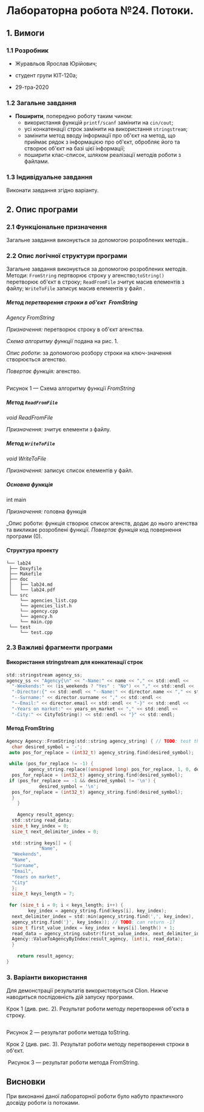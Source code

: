 ﻿# Лабораторна робота №24. Потоки.

## 1. Вимоги

### 1.1 Розробник

-   Журавльов Ярослав Юрійович;
    
-   студент групи КІТ-120а;
    
-   29-тра-2020
    

### 1.2 Загальне завдання
-   **Поширити**, попередню роботу таким чином:
    -   використання функцій  `printf/scanf`  замінити на  `cin/cout`;
    -   усі конкатенації строк замінити на використання  `stringstream`;
    -   замінити метод вводу інформації про об'єкт на метод, що приймає рядок з інформацією про об'єкт, обробляє його та створює об'єкт на базі цієї інформації;
    -   поширити клас-список, шляхом реалізації методів роботи з файлами.

### 1.3 Індивідуальне завдання

Виконати завдання згідно варіанту.

## 2. Опис програми

### 2.1 Функціональне призначення
Загальне завдання виконується за допомогою розроблених методів..

### 2.2 Опис логічної структури програми

Загальне завдання виконується за допомогою розроблених методів. Методи: `FromString` пертворює строку у агенство;`toString()` перетворює об'єкт в строку; `ReadFromFile` зчитує масив елементів з файлу; `WriteToFile` записує масив елементів у файл .

##### _Метод перетворення строки в об'єкт_` `FromString

*Agency FromString*

_Призначення:_ перетворює строку в об'єкт агенства.

_Схема алгоритму функції_ подана на рис. 1.

_Опис роботи_: за допомогою розбору строки на ключ-значення створюється агенство.

_Повертає функція:_ агенство.

![]()  
  
Рисунок 1 — Схема алгоритму функції *FromString*
##### Метод `ReadFromFile`
*void ReadFromFile*

_Призначення:_ зчитує елементи з файлу.

##### Метод `WriteToFile`
*void WriteToFile*

_Призначення:_ записує список елементів у файл.

##### _**Основна функція**_

int main

_Призначення:_ головна функція

_Опис роботи: функція створює список агенств, додає до нього агенства та викликає розроблені функції.
_Повертає функція_ код повернення програми (0).

#### Структура проекту

```
└── lab24
 ├── Doxyfile
 ├── Makefile
 ├── doc
 │   ├── lab24.md
 │   └── lab24.pdf
 └── src
 	 └── agencies_list.cpp
  	 └── agencies_list.h
  	 └── agency.cpp
  	 └── agency.h
 	 └── main.cpp
 └── test
	 └── test.cpp
```

### 2.3 Важливі фрагменти програми
#### Використання stringstream для конкатенації строк
```c
std::stringstream agency_ss;  
agency_ss << "Agency{\n" << "-Name:" << name << "," << std::endl <<  
  "-Weekends:" << (is_weekends ? "Yes" : "No") << "," << std::endl <<  
  "-Director:{" << std::endl << "--Name:" << director.name << "," << std::endl <<  
  "--Surname:" << director.surname << "," << std::endl <<  
  "--Email:" << director.email << std::endl << "-}" << std::endl <<  
  "-Years on market:" << years_on_market << "," << std::endl <<  
  "-City:" << CityToString() << std::endl << "}" << std::endl;
```
#### Метод FromString
```c
Agency Agency::FromString(std::string agency_string) { // TODO: test this  
  char desired_symbol = '-';  
 auto pos_for_replace = (int32_t) agency_string.find(desired_symbol);  
  
 while (pos_for_replace != -1) {  
        agency_string.replace((unsigned long) pos_for_replace, 1, 0, desired_symbol);  
  pos_for_replace = (int32_t) agency_string.find(desired_symbol);  
 if (pos_for_replace == -1 && desired_symbol != '\n') {  
            desired_symbol = '\n';  
  pos_for_replace = (int32_t) agency_string.find(desired_symbol);  
  }  
    }  
  
    Agency result_agency;  
  std::string read_data;  
  size_t key_index = 0;  
  size_t next_delimiter_index = 0;  
  
  std::string keys[] = {  
            "Name",  
  "Weekends",  
  "Name",  
  "Surname",  
  "Email",  
  "Years on market",  
  "City"  
  };  
  size_t keys_length = 7;  
  
 for (size_t i = 0; i < keys_length; i++) {  
        key_index = agency_string.find(keys[i], key_index);  
  next_delimiter_index = std::min(agency_string.find(',', key_index),  
  agency_string.find('}', key_index)); // TODO: can return -1?  
  size_t first_value_index = key_index + keys[i].length() + 1;  
  read_data = agency_string.substr(first_value_index, next_delimiter_index - first_value_index);  
  Agency::ValueToAgencyByIndex(result_agency, (int)i, read_data);  
  }  
  
    return result_agency;  
}
```
### 3. Варіанти використання

Для демонстрації результатів використовується Clion. Нижче наводиться послідовність дій запуску програми.

Крок 1 (див. рис. 2). Результат роботи методу перетворення об'єкта в строку.

![]() 

Рисунок 2 — результат роботи метода toString.

Крок 2 (див. рис. 3). Результат роботи методу перетворення строки в об'єкт.

![]() 
Рисунок 3 — результат роботи метода FromString.

## Висновки

При виконанні даної лабораторної роботи було набуто практичного досвіду роботи із потоками.
